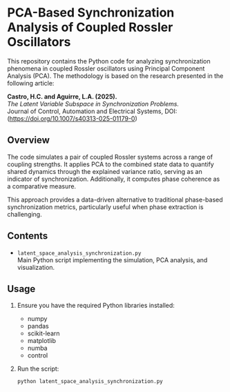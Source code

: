# PCA-Based Synchronization Analysis of Coupled Rossler Oscillators

This repository contains the Python code for analyzing synchronization phenomena in coupled Rossler oscillators using Principal Component Analysis (PCA). The methodology is based on the research presented in the following article:

**Castro, H.C. and Aguirre, L.A. (2025).**  
*The Latent Variable Subspace in Synchronization Problems.*  
Journal of Control, Automation and Electrical Systems, DOI: (https://doi.org/10.1007/s40313-025-01179-0)

## Overview

The code simulates a pair of coupled Rossler systems across a range of coupling strengths. It applies PCA to the combined state data to quantify shared dynamics through the explained variance ratio, serving as an indicator of synchronization. Additionally, it computes phase coherence as a comparative measure.

This approach provides a data-driven alternative to traditional phase-based synchronization metrics, particularly useful when phase extraction is challenging.

## Contents

- `latent_space_analysis_synchronization.py`  
  Main Python script implementing the simulation, PCA analysis, and visualization.

## Usage

1. Ensure you have the required Python libraries installed:  
   - numpy  
   - pandas  
   - scikit-learn  
   - matplotlib  
   - numba
   - control

2. Run the script:  
   ```bash
   python latent_space_analysis_synchronization.py
